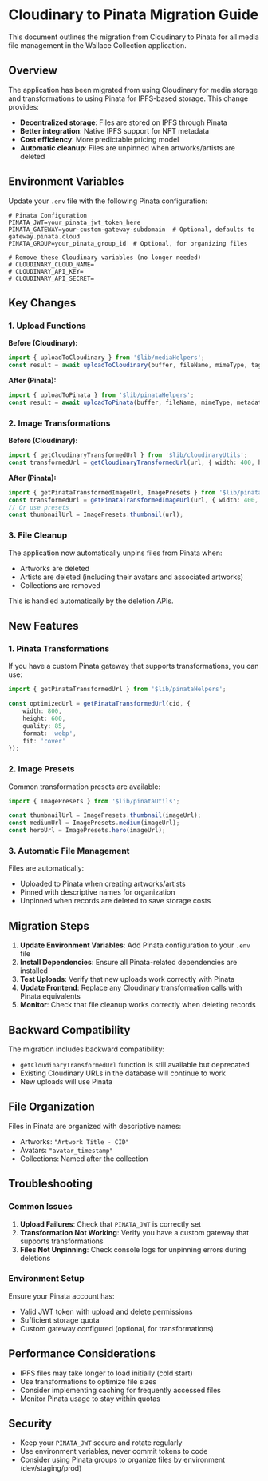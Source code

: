 # Cloudinary to Pinata Migration Guide

This document outlines the migration from Cloudinary to Pinata for all media file management in the Wallace Collection application.

## Overview

The application has been migrated from using Cloudinary for media storage and transformations to using Pinata for IPFS-based storage. This change provides:

- **Decentralized storage**: Files are stored on IPFS through Pinata
- **Better integration**: Native IPFS support for NFT metadata
- **Cost efficiency**: More predictable pricing model
- **Automatic cleanup**: Files are unpinned when artworks/artists are deleted

## Environment Variables

Update your `.env` file with the following Pinata configuration:

```env
# Pinata Configuration
PINATA_JWT=your_pinata_jwt_token_here
PINATA_GATEWAY=your-custom-gateway-subdomain  # Optional, defaults to gateway.pinata.cloud
PINATA_GROUP=your_pinata_group_id  # Optional, for organizing files

# Remove these Cloudinary variables (no longer needed)
# CLOUDINARY_CLOUD_NAME=
# CLOUDINARY_API_KEY=
# CLOUDINARY_API_SECRET=
```

## Key Changes

### 1. Upload Functions

**Before (Cloudinary):**

```typescript
import { uploadToCloudinary } from '$lib/mediaHelpers';
const result = await uploadToCloudinary(buffer, fileName, mimeType, tags);
```

**After (Pinata):**

```typescript
import { uploadToPinata } from '$lib/pinataHelpers';
const result = await uploadToPinata(buffer, fileName, mimeType, metadata);
```

### 2. Image Transformations

**Before (Cloudinary):**

```typescript
import { getCloudinaryTransformedUrl } from '$lib/cloudinaryUtils';
const transformedUrl = getCloudinaryTransformedUrl(url, { width: 400, height: 400 });
```

**After (Pinata):**

```typescript
import { getPinataTransformedImageUrl, ImagePresets } from '$lib/pinataUtils';
const transformedUrl = getPinataTransformedImageUrl(url, { width: 400, height: 400 });
// Or use presets
const thumbnailUrl = ImagePresets.thumbnail(url);
```

### 3. File Cleanup

The application now automatically unpins files from Pinata when:

- Artworks are deleted
- Artists are deleted (including their avatars and associated artworks)
- Collections are removed

This is handled automatically by the deletion APIs.

## New Features

### 1. Pinata Transformations

If you have a custom Pinata gateway that supports transformations, you can use:

```typescript
import { getPinataTransformedUrl } from '$lib/pinataHelpers';

const optimizedUrl = getPinataTransformedUrl(cid, {
	width: 800,
	height: 600,
	quality: 85,
	format: 'webp',
	fit: 'cover'
});
```

### 2. Image Presets

Common transformation presets are available:

```typescript
import { ImagePresets } from '$lib/pinataUtils';

const thumbnailUrl = ImagePresets.thumbnail(imageUrl);
const mediumUrl = ImagePresets.medium(imageUrl);
const heroUrl = ImagePresets.hero(imageUrl);
```

### 3. Automatic File Management

Files are automatically:

- Uploaded to Pinata when creating artworks/artists
- Pinned with descriptive names for organization
- Unpinned when records are deleted to save storage costs

## Migration Steps

1. **Update Environment Variables**: Add Pinata configuration to your `.env` file
2. **Install Dependencies**: Ensure all Pinata-related dependencies are installed
3. **Test Uploads**: Verify that new uploads work correctly with Pinata
4. **Update Frontend**: Replace any Cloudinary transformation calls with Pinata equivalents
5. **Monitor**: Check that file cleanup works correctly when deleting records

## Backward Compatibility

The migration includes backward compatibility:

- `getCloudinaryTransformedUrl` function is still available but deprecated
- Existing Cloudinary URLs in the database will continue to work
- New uploads will use Pinata

## File Organization

Files in Pinata are organized with descriptive names:

- Artworks: `"Artwork Title - CID"`
- Avatars: `"avatar_timestamp"`
- Collections: Named after the collection

## Troubleshooting

### Common Issues

1. **Upload Failures**: Check that `PINATA_JWT` is correctly set
2. **Transformation Not Working**: Verify you have a custom gateway that supports transformations
3. **Files Not Unpinning**: Check console logs for unpinning errors during deletions

### Environment Setup

Ensure your Pinata account has:

- Valid JWT token with upload and delete permissions
- Sufficient storage quota
- Custom gateway configured (optional, for transformations)

## Performance Considerations

- IPFS files may take longer to load initially (cold start)
- Use transformations to optimize file sizes
- Consider implementing caching for frequently accessed files
- Monitor Pinata usage to stay within quotas

## Security

- Keep your `PINATA_JWT` secure and rotate regularly
- Use environment variables, never commit tokens to code
- Consider using Pinata groups to organize files by environment (dev/staging/prod)
